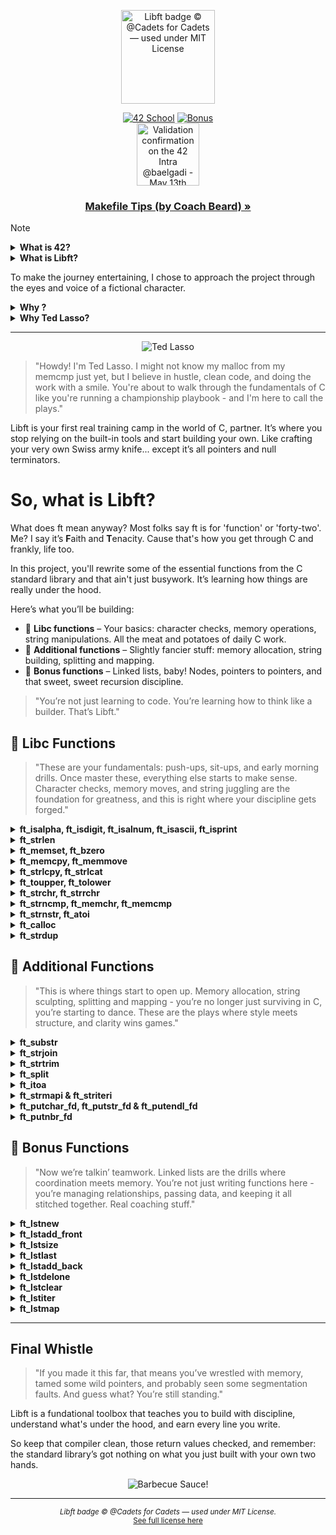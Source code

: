 <p align="center">
  <img src="https://i.imgur.com/1aOCkRM.png" width="150" alt="Libft badge © @Cadets for Cadets — used under MIT License">
</p>

<div align="center">

</div>

  <div align="center">

[![42 School](https://img.shields.io/badge/42-School-blue)](https://42.fr/en/homepage/)
[![Bonus](https://img.shields.io/badge/Bonus-Complete-brightgreen)](https://github.com/baderelg/Get_next_line) \
  <img src="https://i.imgur.com/HTci8UV.png" width="100" alt="Validation confirmation on the 42 Intra @baelgadi - May 13th 2025">

</div>

<h3 align="center">
  <a href="https://github.com/baderelg/Libft/tree/main/Makefile_tips.md">Makefile Tips (by Coach Beard) »</a>
</h3>

> [!NOTE]
> <details>
> <summary><strong>What is 42?</strong></summary>
>   
> > [42 School](https://42.fr/en/homepage/) is a coding school that throws the traditional rulebook out the window. It’s all about peer-to-peer learning and being project-driven. \
> > You learn by doing, tackling programming projects, and collaborating with fellow students to solve problems and evaluate each other's work. \
> > You are given a project, a set of rules and objectives, and then it's up to you to figure out how to achieve the goal. \
> > It really pushes you to learn how to learn. It's intense, challenging, but also very rewarding.
> </details>
> <details>
> <summary><strong>What is Libft?</strong></summary>
> 
> > Libft is the first project of the common core at 42 School.
>  > <br>It requires students to rebuild a portion of the C Standard Library by re-implementing functions like `memcpy`, `strlen`, `calloc`, `strchr`, `atoi` and many more. But also some new additional functions such as `split`. 
> > <br>Keep in mind that it is not allowed to use the real standard library for help. Students are also required to handle edge cases, write clean and follow strict guidelines. Speaking of which... 
> > 
> > <b>📏 Norminette</b></br>
> > The Norm is a set of coding rules used in all 42 projects: 
> > ```markdown
> > - No more than 25 lines per function
> > - No more than 5 function definitions per file
> > - No ternary operators, no variable declarations after the first line of a function
> > - No for loops
> > - Function and file names must follow snake_case
> > - and many other rules...
> > ```
> > All your code must pass `norminette`, a linter built specifically for 42’s style.
> </details>
> 
> To make the journey entertaining, I chose to approach the project through the eyes and voice of a fictional character.
> 
> <details>
> <summary><strong>Why ?</strong></summary>
> 
> > Embodying a character while tackling a project isn't just entertaining, it forges stronger connections with the logic and makes it way more engaging.</br>
> > When you try expressing what you just learned with the voice and mimics of a fictional character, it helps cementing the newly acquired knowledge and even adds new perspectives.</br>
> > I chose to take on Libft through the eyes and the mustachioed optimism of Ted Lasso.
> </details>
> <details>
> <summary><strong>Why Ted Lasso?</strong></summary>
> 
> > Libft is about building <strong>fundamentals</strong> and Ted is the ultimate coach for that. Team driven and detail-oriented.
> > <br>In this set piece, each function is a player, and Ted knows how to bring out their best through structure, discipline and flashy encouragement.
> > <br>Libft isn’t the spotlight - it’s the locker room talk that makes everything else possible.
> > <br>So who better than Coach Lasso ?
> </details>

---

<p align="center">
  <img src="https://i.imgur.com/n6fzTXR.png" alt="Ted Lasso">
</p>

> "Howdy! I'm Ted Lasso. I might not know my malloc from my memcmp just yet, but I believe in hustle, clean code, and doing the work with a smile. You're about to walk through the fundamentals of C like you're running a championship playbook - and I'm here to call the plays."

Libft is your first real training camp in the world of C, partner. It’s where you stop relying on the built-in tools and start building your own. Like crafting your very own Swiss army knife... except it’s all pointers and null terminators.

# So, what is Libft?

What does ft mean anyway? Most folks say ft is for 'function' or 'forty-two'.
<br>
Me? I say it’s <strong>F</strong>aith and <strong>T</strong>enacity. Cause that's how you get through C and frankly, life too.

In this project, you'll rewrite some of the essential functions from the C standard library and that ain't just busywork. It’s learning how things are really under the hood.

Here’s what you’ll be building:

* 🥔 **Libc functions** – Your basics: character checks, memory operations, string manipulations. All the meat and potatoes of daily C work.
* 🧶 **Additional functions** – Slightly fancier stuff: memory allocation, string building, splitting and mapping.
* 🔗 **Bonus functions** – Linked lists, baby! Nodes, pointers to pointers, and that sweet, sweet recursion discipline.

> "You’re not just learning to code. You’re learning how to think like a builder. That’s Libft."

## 🥔 Libc Functions

> "These are your fundamentals: push-ups, sit-ups, and early morning drills. Once master these, everything else starts to make sense. Character checks, memory moves, and string juggling are the foundation for greatness, and this is right where your discipline gets forged."

<details>
<summary><strong>ft_isalpha, ft_isdigit, ft_isalnum, ft_isascii, ft_isprint</strong></summary>

[`ft_isalpha.c`](https://github.com/baderelg/Libft/tree/main/Libft/ft_isalpha.c) [`ft_isdigit.c`](https://github.com/baderelg/Libft/tree/main/Libft/ft_isdigit.c) [`ft_isalnum.c`](https://github.com/baderelg/Libft/tree/main/Libft/ft_isalnum.c) [`ft_isascii.c`](https://github.com/baderelg/Libft/tree/main/Libft/ft_isascii.c) [`ft_isprint.c`](https://github.com/baderelg/Libft/tree/main/Libft/ft_isprint.c)

> "Every one of these fellas is lookin' for something simple: a good ol' character that fits the job."

* ft_isalpha: Upper or lowercase letters from A to Z, a to z. Classic players.
* ft_isdigit: Numbers, 0 to 9. Solid, dependable.
* ft_isalnum: Combines the two above. Versatile, just like an utility midfielder.
* ft_isascii: 0 to 127. If it ain't ASCII, it ain't on the team.
* ft_isprint: Anything that can fit on a jersey (space to `~`). No invisible folks.

➡️ **Coach's Tip:** When they succed, all of these return a non-zero value - and you’re free to return 1, champ. It’s not about the exact number; it’s about showing up.

🚩 Watch out for deceptive sneaky lil' characters like control codes (`\n`, `\t`) or anything above 127 cause they don’t belong in the lineup.

💬 And don’t worry about that `<ctype.h>` fella, because you’re not here to use it. You’re here to *be* it.
<br><br>
</details>

<details>
<summary><strong>ft_strlen</strong></summary>

[`ft_strlen.c`](https://github.com/baderelg/Libft/tree/main/Libft/ft_strlen.c)
> "Even silence has a length, partner. Measure it with care."

* Counts how many characters are in a string until it hits that good ol' null terminator.

➡️ **Coach's Tip:** Empty strings? That’s a zero, not a failure. A short pass is still a pass.

🚩 Don't go reading past `\0` - that's out of bounds and into segfault territory.
<br><br>
</details>

<details>
<summary><strong>ft_memset, ft_bzero</strong></summary>

[`ft_memset.c`](https://github.com/baderelg/Libft/tree/main/Libft/ft_memset.c) [`ft_bzero.c`](https://github.com/baderelg/Libft/tree/main/Libft/ft_bzero.c)
> "Sometimes you gotta clear the playbook and start fresh."

* ft_memset: Fills up memory with the same byte, over and over. Like painting a wall the same color.
* ft_bzero: Same idea, but always sets it to zero - fresh start, no surprises.

➡️ **Coach's Tip:** If the number of bytes to set is 0, you still suit up and show up, but you keep your hands in your pockets. No need to touch memory that ain't asked for.

🚩 ft_bzero is just a specialized ft_memset, so keep it simple and reuse when you can.
<br><br>
</details>

<details>
<summary><strong>ft_memcpy, ft_memmove</strong></summary>

[`ft_memcpy.c`](https://github.com/baderelg/Libft/tree/main/Libft/ft_memcpy.c) [`ft_memmove.c`](https://github.com/baderelg/Libft/tree/main/Libft/ft_memmove.c)
> "You know, sometimes the play overlaps, but that don’t mean you panic!"

* ft_memcpy: Copy n bytes from one memory location to another in a clean and quick manner, assuming they don’t touch.
* ft_memmove: Same job, but way smarter. It handles overlapping areas like a seasoned quarterback.

➡️ **Coach's Tip:** If n (the number of bytes to copy) is 0, well, that’s your cue to nod politely and stay still like a statue. No need to move what ain’t there, right?

🚩 Use ft_memmove when you’re unsure if your memory areas are elbowing each other in the locker room.
<br><br>
</details>

<details>
<summary><strong>ft_strlcpy, ft_strlcat</strong></summary>
  
[`ft_strlcpy.c`](https://github.com/baderelg/Libft/tree/main/Libft/ft_strlcpy.c) [`ft_strlcat.c`](https://github.com/baderelg/Libft/tree/main/Libft/ft_strlcat.c)
> "Copy smart and append smarter. Always provide room for the null terminator."

* ft_strlcpy: Copies from src to dst, up to (size - 1) characters. If size is greater than 0, always null terminate.
* ft_strlcat: Appends src to the end of dst, as much as it can without overflowing. Also null-terminates.

➡️ **Coach's Tip:** size ain't how much you wanna copy - it's how much space you’ve got in the dst buffer. Know your limits, then work within 'em.

🚩 Return value tells you what would've happened in a perfect world - that is, the length it *tried* to build. Useful for checking if you ran outta room.
<br><br>
</details>

<details>
<summary><strong>ft_toupper, ft_tolower</strong></summary>

[`ft_toupper.c`](https://github.com/baderelg/Libft/tree/main/Libft/ft_toupper.c) [`ft_tolower.c`](https://github.com/baderelg/Libft/tree/main/Libft/ft_tolower.c)
> "Every letter deserves its moment - sometimes that’s loud and proud, sometimes it’s soft and steady."

* ft_toupper: If it’s a lowercase letter, it gets promoted to uppercase. Otherwise? It stays put.
* ft_tolower: Flips uppercase letters into lowercase. No drama.

➡️ **Coach's Tip:** These functions don’t throw a fit if the input ain’t a letter - they just hand it back like a pro. Clean, quiet, respectful.

🚩 Works only for ASCII letters. Fancy Unicode fellas? Not invited to this game.
<br><br>
</details>

<details>
<summary><strong>ft_strchr, ft_strrchr</strong></summary>

[`ft_strchr.c`](https://github.com/baderelg/Libft/tree/main/Libft/ft_strchr.c) [`ft_strrchr.c`](https://github.com/baderelg/Libft/tree/main/Libft/ft_strrchr.c)
> "Whether you’re first on the field or last to leave - you gotta know where you stand."

* ft_strchr: Finds the first time a character shows up in a string - even the null terminator gets a fair shake.
* ft_strrchr: Same idea, but it checks from the back of the line. Last one wins this round.

➡️ **Coach's Tip:** Searching for `\0` is totally valid, and yeah - it should return a pointer to that null byte.

🚩 If the character ain’t found? Don’t fake it. Just return NULL and call it a day.
<br><br>
</details>

<details>
<summary><strong>ft_strncmp, ft_memchr, ft_memcmp</strong></summary>

[`ft_strncmp.c`](https://github.com/baderelg/Libft/tree/main/Libft/ft_strncmp.c) [`ft_memchr.c`](https://github.com/baderelg/Libft/tree/main/Libft/ft_memchr.c)
> "It’s all about the details, champ. Byte by byte, character by character - they all count."

* ft_strncmp: Compares two strings up to n characters. Stops at the first mismatch or null terminator.
* ft_memchr: Hunts down the first time a byte shows up in memory. No strings attached.
* ft_memcmp: Pits two memory areas against each other for n bytes. Fast and unforgiving.

➡️ **Coach's Tip:** With ft_strncmp, null bytes are the finish line - even if n says you can keep going. And ft_memcmp? It doesn’t care what the data means. Just the values.

🚩 All three return early if n == 0, and that’s fine. Not every play needs a snap. Also, don’t forget: these return differences, not just true or false - read that return value like it’s your scoreboard.\
<br><br>
</details>

<details>
<summary><strong>ft_strnstr, ft_atoi</strong></summary>

[`ft_strnstr.c`](https://github.com/baderelg/Libft/tree/main/Libft/ft_strnstr.c) [`ft_atoi.c`](https://github.com/baderelg/Libft/tree/main/Libft/ft_atoi.c)
> "Finding the needle. Reading the signs. Both take patience - and a little grit."

* ft_strnstr: Searches for a substring (needle) inside another (haystack) - but only for up to len characters.
* ft_atoi: Converts a string to an integer. Skips whitespace, respects signs, and calls it when numbers stop.

➡️ **Coach's Tip:** For ft_strnstr, an empty needle means you just return the haystack - like spotting the goal before the whistle. And for ft_atoi, if there’s no digits at all? That’s a solid zero, friend.

🚩 Be mindful of overflows in ft_atoi. It’ll happen fast if you don’t stay alert, but don’t sweat the undefined behavior - just stay in bounds like a good sport.
<br><br>
</details>

<details>
<summary><strong>ft_calloc</strong></summary>

[`ft_calloc.c`](https://github.com/baderelg/Libft/tree/main/Libft/ft_calloc.c)
> "Your locker room before kickoff - clean, ready, and just the right size."

* Allocates memory for count elements of size bytes each, and sets it all to zero. A clean slate, every time.

➡️ **Coach's Tip:** A zeroed buffer means fewer surprises down the line. It’s like knowing your teammates showed up to practice.

🚩 Overflow can sneak up on you when multiplying count \* size. Make sure the math adds up before you trust the result.
<br><br>
</details>

<details>
<summary><strong>ft_strdup</strong></summary>
  
[`ft_strdup.c`](https://github.com/baderelg/Libft/tree/main/Libft/ft_strdup.c)
> "Every string deserves a fresh start."

* Allocates new memory and copies a null-terminated string into it - a perfect clone with room to breathe.

➡️ **Coach's Tip:** This one's all about independence. Your copy shouldn't rely on the original - especially when cleanup time comes.

🚩 Always check that allocation succeeded, and don’t forget to copy the null terminator at the end. That little guy matters more than he lets on.
<br><br>
</details>

## 🧶 Additional Functions

> "This is where things start to open up. Memory allocation, string sculpting, splitting and mapping - you’re no longer just surviving in C, you’re starting to dance. These are the plays where style meets structure, and clarity wins games."

<details>
<summary><strong>ft_substr</strong></summary>

[`ft_substr.c`](https://github.com/baderelg/Libft/tree/main/Libft/ft_substr.c)
> "You don’t need the whole book, just the best chapter."

* Extracts a substring from a string, starting at start and up to len characters. Like picking the best part of a story.

➡️ **Coach's Tip:** If start is past the end of the string, no need to panic - just return an empty string and move on. Not every play goes forward.

🚩 The substring must be null-terminated. Even a sliver of text deserves a proper ending.
<br><br>
</details>

<details>
<summary><strong>ft_strjoin</strong></summary>
  
[`ft_strjoin.c`](https://github.com/baderelg/Libft/tree/main/Libft/ft_strjoin.c)
> "Joining two strings? That’s chemistry, kid - like trust and teamwork wrapped in a null terminator."

* Combines two strings into one new string, freshly allocated and null-terminated.

➡️ **Coach's Tip:** If one of those strings is empty, no big deal - the other still gets the spotlight. But if either is NULL? That’s a no-go, champ.

🚩 Make sure there’s enough space for both strings **plus** that little null-terminator at the end. No room for off-by-one errors in this locker room.
<br><br>
</details>

<details>
<summary><strong>ft_strtrim</strong></summary>
  
[`ft_strtrim.c`](https://github.com/baderelg/Libft/tree/main/Libft/ft_strtrim.c)
> "Trimming strings? That’s like sharpening your skates before the big game - clean edges, smooth moves."

* Removes all leading and trailing characters found in the `set` from `s1`. Returns a newly allocated string.

➡️ **Coach's Tip:** If nothing needs trimming, no problem - just copy the string. If `s1` or `set` is NULL, though? That’s a bench moment.

🚩 Watch out for off-by-one errors, and always ensure your new string is properly null-terminated. Precision wins matches.
<br><br>
</details>

<details>
<summary><strong>ft_split</strong></summary>
  
[`ft_split.c`](https://github.com/baderelg/Libft/tree/main/Libft/ft_split.c)
> "Splitting a string means making space for everyone - neat, clear, and no confusion on the field."

* Breaks a string into an array of substrings using a delimiter character. Each word gets its own spotlight.

➡️ **Coach's Tip:** Two delimiters back-to-back? Don’t count that as a word. Just keep moving until the real content shows up.

🚩 Always null-terminate the array. And if malloc fumbles mid-play, you clean up - no orphaned pointers on my field. 
<br><br>
</details>

<details>
<summary><strong>ft_itoa</strong></summary>
  
[`ft_itoa.c`](https://github.com/baderelg/Libft/tree/main/Libft/ft_itoa.c)
> "Turning numbers into strings isn’t magic - it’s just knowing how to tell the story one digit at a time."

* Converts an integer into a newly allocated string representation.

➡️ **Coach's Tip:** Handle negatives with care, especially that INT\_MIN fella - he’s tricky. And don’t forget to count the space for the minus sign.

🚩 Watch for edge cases like 0 or the biggest negative number. Every number deserves to be printed loud and clear.
<br><br>
</details>

<details>
<summary><strong>ft_strmapi & ft_striteri</strong></summary>
  
[`ft_strmapi.c`](https://github.com/baderelg/Libft/tree/main/Libft/ft_strmapi.c) [`ft_striteri.c`](https://github.com/baderelg/Libft/tree/main/Libft/ft_striteri.c)
> "Sometimes you guide the character from afar. Sometimes you coach it face to face. Either way, every letter counts."

* `ft_strmapi`: Applies a function to each character of a string, returns a new one with the results.
* `ft_striteri`: Applies a function directly to each character of a string, modifying it in place.

➡️ **Coach's Tip:** Index matters - whether you're mapping or iterating, always pass it along. One builds a new squad, the other sharpens the current lineup.

🚩 NULL input? Step off the field. Always null-terminate that new string, and never forget to handle empty strings with respect.
<br><br>
</details>

<details>
<summary><strong>ft_putchar_fd, ft_putstr_fd & ft_putendl_fd</strong></summary>
  
[`ft_putchar_fd.c`](https://github.com/baderelg/Libft/tree/main/Libft/ft_putchar_fd.c) [`ft_putstr_fd.c`](https://github.com/baderelg/Libft/tree/main/Libft/ft_putstr_fd.c) [`ft_putendl_fd.c`](https://github.com/baderelg/Libft/tree/main/Libft/ft_putendl_fd.c)
> "Communication’s key, whether it’s one letter, a speech, or something that needs a good ol’ line break."

* `ft_putchar_fd`: Writes a single character to a file descriptor.
* `ft_putstr_fd`: Writes a string to a file descriptor.
* `ft_putendl_fd`: Writes a string followed by a newline to a file descriptor.

➡️ **Coach's Tip:** Don’t assume your file descriptor’s gonna be 1 (stdout). Respect the `fd` - whether you’re talkin’ to a log file or the screen.

🚩 NULL strings? Stay quiet, don’t write a thing. And make sure your newline lands where it’s supposed to.
<br><br>
</details>

<details>
<summary><strong>ft_putnbr_fd</strong></summary>
  
[`ft_putnbr_fd.c`](https://github.com/baderelg/Libft/tree/main/Libft/ft_putnbr_fd.c)
> "Sometimes the scoreboard matters - make sure your numbers get seen and heard."

* Converts an integer to characters and writes it to a file descriptor.

➡️ **Coach's Tip:** Negative numbers need that minus sign - and INT_MIN will try to catch you off guard, so plan your plays.

🚩 Use recursion or loops wisely, and don’t forget to pass every digit, even if it’s just a zero sitting proud.
<br><br>
</details>

## 🔗 Bonus Functions

> "Now we’re talkin’ teamwork. Linked lists are the drills where coordination meets memory. You’re not just writing functions here - you’re managing relationships, passing data, and keeping it all stitched together. Real coaching stuff."

<details>
<summary><strong>ft_lstnew</strong></summary>
  
[`ft_lstnew.c`](https://github.com/baderelg/Libft/tree/main/Libft/ft_lstnew_bonus.c)
> "Every strong team starts with a solid first node - give it purpose, give it heart."
* Allocates and returns a new list node with `content` as its value and `next` set to NULL.

➡️ **Coach's Tip:** The content can be NULL - that’s okay. What matters is that your node shows up ready to join the team.

🚩 Don’t forget to check if the allocation succeeded. Even your first player needs a clean uniform.
<br><br>
</details>

<details>
<summary><strong>ft_lstadd_front</strong></summary>

[`ft_lstadd_front.c`](https://github.com/baderelg/Libft/tree/main/Libft/ft_lstadd_front_bonus.c)
> "Leadership starts up front. When a new node’s ready to lead, give it the ball and let it run."

* Adds a new node to the beginning of a linked list. Updates the head of the list to point to the new node.

➡️ **Coach's Tip:** Always check if your list exists - you can’t pass to a NULL playbook.

🚩 Don't lose the original head node - make sure to re-link it properly after setting up the front.
<br><br>
</details>

<details>
<summary><strong>ft_lstsize</strong></summary>
  
[`ft_lstsize.c`](https://github.com/baderelg/Libft/tree/main/Libft/ft_lstsize_bonus.c)
> "Sometimes, you just gotta count who showed up before you draw the play."

* Counts the number of nodes in a linked list.

➡️ **Coach's Tip:** Start from the head, move one node at a time, and don’t get fancy. Steady pace wins the count.

🚩 An empty list means zero. No shame in that - even the best teams start somewhere.
<br><br>
</details>

<details>
<summary><strong>ft_lstlast</strong></summary>
  
[`ft_lstlast.c`](https://github.com/baderelg/Libft/tree/main/Libft/ft_lstlast_bonus.c)
> "The last node? That’s your anchor - steady, patient, waiting for the handoff."

* Returns the last node of a linked list.

➡️ **Coach's Tip:** If the list is empty, don't push - just return NULL and regroup.

🚩 Keep walking until you hit a node with `next == NULL`. That’s your finisher.
<br><br>
</details>

<details>
<summary><strong>ft_lstadd_back</strong></summary>
  
[`ft_lstadd_back.c`](https://github.com/baderelg/Libft/tree/main/Libft/ft_lstadd_back_bonus.c)
> "Closing the line with care - every team needs someone who can seal the deal."

* Adds a new node at the end of a linked list.

➡️ **Coach's Tip:** Use `ft_lstlast` to find your anchor, then pass the ball. If the list is empty, your new node becomes the head.

🚩 Make sure you’re not pointing to nowhere - handle NULLs with care.
<br><br>
</details>

<details>
<summary><strong>ft_lstdelone</strong></summary>
  
[`ft_lstdelone.c`](https://github.com/baderelg/Libft/tree/main/Libft/ft_lstdelone_bonus.c)
> "Sometimes you gotta let a player go - clean, quick, and with respect."

* Frees the memory of a single list node using a provided `del` function for the content.

➡️ **Coach's Tip:** The function only handles one node - don’t touch `next`. Focus on the task, not the whole bench.

🚩 Never call `free` directly on content - always let the `del` function do the honors.
<br><br>
</details>

<details>
<summary><strong>ft_lstclear</strong></summary>
  
[`ft_lstclear.c`](https://github.com/baderelg/Libft/tree/main/Libft/ft_lstclear_bonus.c)
> "Clearing the whole bench? Do it with grace - every node, every time."

* Deletes and frees all nodes of a list using the `del` function. Sets the head pointer to NULL when it’s done.

➡️ **Coach's Tip:** Start from the top and walk it node by node. Free content first, then the node itself - no shortcuts.

🚩 Once cleanup is done, set that list pointer to NULL like you’re closing the locker room for the season.
<br><br>
</details>

<details>
<summary><strong>ft_lstiter</strong></summary>
  
[`ft_lstiter.c`](https://github.com/baderelg/Libft/tree/main/Libft/ft_lstiter_bonus.c)
> "Sometimes coaching means walking the line, giving every player a bit of advice."

* Applies a function to the `content` of each node in the list, one by one.

➡️ **Coach's Tip:** This ain’t about changing structure - just guiding each piece of content along its journey.

🚩 NULL list or function? Just sit this one out. Nothing to do, no one to coach.
<br><br>
</details>

<details>
<summary><strong>ft_lstmap</strong></summary>
  
[`ft_lstmap.c`](https://github.com/baderelg/Libft/tree/main/Libft/ft_lstmap_bonus.c)
> "Transform each player, build a whole new team - and if someone can’t keep up, make sure you clean the field."

* Applies a function to the content of each node, creates a new list with the results. Uses `del` to clean up if allocation fails.

➡️ **Coach's Tip:** This one’s tricky - you’re building something new while walking through the old. Keep it tight, keep it clean.

🚩 One failure? Shut it down, free everything you touched, and don’t leave anyone behind.
<br><br>
</details>

---

## Final Whistle

> "If you made it this far, that means you’ve wrestled with memory, tamed some wild pointers, and probably seen some segmentation faults. And guess what? You’re still standing."

Libft is a fundational toolbox that teaches you to build with discipline, understand what's under the hood, and earn every line you write.

So keep that compiler clean, those return values checked, and remember: the standard library’s got nothing on what you just built with your own two hands.

<p align="center">
  <img src="https://gifs.cackhanded.net/ted-lasso/the-diamond-dogs/barbecue-sauce.gif" alt="Barbecue Sauce!">
</p>
<hr>
<p align="center">
<sub><i>Libft badge © @Cadets for Cadets — used under MIT License.</i></sub>
<br>
<sub><a href="https://github.com/ayogun/42-project-badges/blob/main/LICENSE">See full license here</a></sub>
</p>
